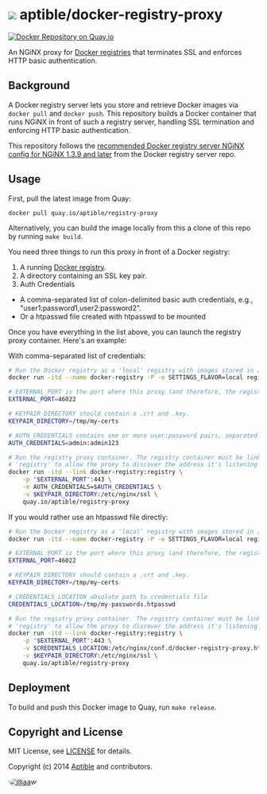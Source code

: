 # ![](https://gravatar.com/avatar/11d3bc4c3163e3d238d558d5c9d98efe?s=64) aptible/docker-registry-proxy

[![Docker Repository on Quay.io](https://quay.io/repository/aptible/registry-proxy/status)](https://quay.io/repository/aptible/registry-proxy)

An NGiNX proxy for [Docker registries](https://github.com/docker/docker-registry)
that terminates SSL and enforces HTTP basic authentication.

## Background

A Docker registry server lets you store and retrieve Docker images via
`docker pull` and `docker push`. This repository builds a Docker container that
runs NGiNX in front of such a registry server, handling SSL termination and
enforcing HTTP basic authentication.

This repository follows the [recommended Docker registry server NGiNX config for NGiNX 1.3.9 and later](https://github.com/docker/docker-registry/blob/master/contrib/nginx/nginx_1-3-9.conf) from the Docker registry server repo.

## Usage

First, pull the latest image from Quay:

```
docker pull quay.io/aptible/registry-proxy
```

Alternatively, you can build the image locally from this a clone of this repo by running `make build`.

You need three things to run this proxy in front of a Docker registry:

1. A running [Docker registry](https://github.com/docker/docker-registry).
2. A directory containing an SSL key pair.
3. Auth Credentials
* A comma-separated list of colon-delimited basic auth credentials, e.g., "user1:password1,user2:password2".
* Or a htpasswd file created with htpasswd to be mounted

Once you have everything in the list above, you can launch the registry proxy container. Here's an
example:

With comma-separated list of credentials:

```bash
# Run the Docker registry as a 'local' registry with images stored in /tmp.
docker run -itd --name docker-registry -P -e SETTINGS_FLAVOR=local registry

# EXTERNAL_PORT is the port where this proxy (and therefore, the registry) will be exposed.
EXTERNAL_PORT=46022

# KEYPAIR_DIRECTORY should contain a .crt and .key.
KEYPAIR_DIRECTORY=/tmp/my-certs

# AUTH_CREDENTIALS contains one or more user:password pairs, separated by commas.
AUTH_CREDENTIALS=admin:admin123

# Run the registry proxy container. The registry container must be linked in as
# 'registry' to allow the proxy to discover the address it's listening to.
docker run -itd --link docker-registry:registry \
    -p "$EXTERNAL_PORT":443 \
    -e AUTH_CREDENTIALS=$AUTH_CREDENTIALS \
    -v $KEYPAIR_DIRECTORY:/etc/nginx/ssl \
    quay.io/aptible/registry-proxy
```

If you would rather use an htpasswd file directly:

```bash
# Run the Docker registry as a 'local' registry with images stored in /tmp.
docker run -itd --name docker-registry -P -e SETTINGS_FLAVOR=local registry

# EXTERNAL_PORT is the port where this proxy (and therefore, the registry) will be exposed.
EXTERNAL_PORT=46022

# KEYPAIR_DIRECTORY should contain a .crt and .key.
KEYPAIR_DIRECTORY=/tmp/my-certs

# CREDENTIALS_LOCATION absolute path to credentials file
CREDENTIALS_LOCATION=/tmp/my-passwords.htpasswd

# Run the registry proxy container. The registry container must be linked in as
# 'registry' to allow the proxy to discover the address it's listening to.
docker run -itd --link docker-registry:registry \
    -p "$EXTERNAL_PORT":443 \
    -v $CREDENTIALS_LOCATION:/etc/nginx/conf.d/docker-registry-proxy.htpasswd \
    -v $KEYPAIR_DIRECTORY:/etc/nginx/ssl \
    quay.io/aptible/registry-proxy
```

## Deployment

To build and push this Docker image to Quay, run `make release`.

## Copyright and License

MIT License, see [LICENSE](LICENSE.md) for details.

Copyright (c) 2014 [Aptible](https://www.aptible.com) and contributors.

[<img src="https://s.gravatar.com/avatar/c386daf18778552e0d2f2442fd82144d?s=60" style="border-radius: 50%;" alt="@aaw" />](https://github.com/aaw)
